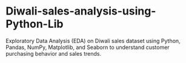 # Diwali-sales-analysis-using-Python-Lib
Exploratory Data Analysis (EDA) on Diwali sales dataset using Python, Pandas, NumPy, Matplotlib, and Seaborn to understand customer purchasing behavior and sales trends.
